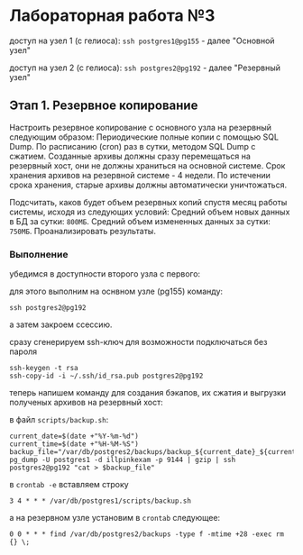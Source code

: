 # Лабораторная работа №3

доступ на узел 1 (с гелиоса):
`ssh postgres1@pg155` - далее "Основной узел"

доступ на узел 2 (с гелиоса): 
`ssh postgres2@pg192` - далее "Резервный узел"

## Этап 1. Резервное копирование

Настроить резервное копирование с основного узла на резервный следующим образом:
Периодические полные копии с помощью SQL Dump.
По расписанию (cron) раз в сутки, методом SQL Dump с сжатием. 
Созданные архивы должны сразу перемещаться на резервный хост, они не должны храниться на основной системе. 
Срок хранения архивов на резервной системе - 4 недели. 
По истечении срока хранения, старые архивы должны автоматически уничтожаться.

Подсчитать, каков будет объем резервных копий спустя месяц работы системы, исходя из следующих условий:
Средний объем новых данных в БД за сутки: `800МБ`.
Средний объем измененных данных за сутки: `750МБ`.
Проанализировать результаты.


### Выполнение

убедимся в доступности второго узла с первого:

для этого выполним на оснвном узле (pg155) команду:

```shell
ssh postgres2@pg192
```

а затем закроем ссессию.

сразу сгенерируем ssh-ключ для возможности подключаться без пароля

```shell
ssh-keygen -t rsa
ssh-copy-id -i ~/.ssh/id_rsa.pub postgres2@pg192
```

теперь напишем команду для создания бэкапов, их сжатия и выгрузки полученых архивов на резервный хост:

в файл `scripts/backup.sh`:
```shell
current_date=$(date +"%Y-%m-%d")
current_time=$(date +"%H-%M-%S")
backup_file="/var/db/postgres2/backups/backup_${current_date}_${current_time}.sql"
pg_dump -U postgres1 -d illpinkexam -p 9144 | gzip | ssh postgres2@pg192 "cat > $backup_file"
```

в `crontab -e` вставляем строку 

```cronexp
3 4 * * * /var/db/postgres1/scripts/backup.sh
```

а на резервном узле установим в `crontab` следующее:

```cronexp
0 0 * * * find /var/db/postgres2/backups -type f -mtime +28 -exec rm {} \;
```

